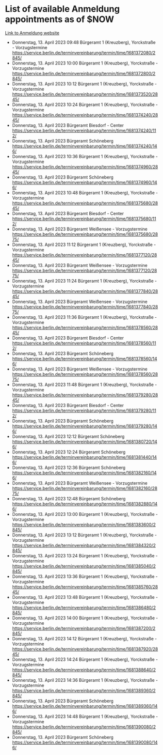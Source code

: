 # List of available Anmeldung appointments as of $NOW
[Link to Anmeldung website](https://service.berlin.de/terminvereinbarung/termin/tag.php?termin=1&anliegen[]=120686&dienstleisterlist=122210,122217,327316,122219,327312,122227,327314,122231,327346,122243,327348,122254,122252,329742,122260,329745,122262,329748,122271,327278,122273,327274,122277,327276,330436,122280,327294,122282,327290,122284,327292,122291,327270,122285,327266,122286,327264,122296,327268,150230,329760,122297,327286,122294,327284,122312,329763,122314,329775,122304,327330,122311,327334,122309,327332,317869,122281,327352,122279,329772,122283,122276,327324,122274,327326,122267,329766,122246,327318,122251,327320,122257,327322,122208,327298,122226,327300&herkunft=http%3A%2F%2Fservice.berlin.de%2Fdienstleistung%2F120686%2F)
- Donnerstag, 13. April 2023 09:48 Bürgeramt 1 (Kreuzberg), Yorckstraße - Vorzugstermine https://service.berlin.de/terminvereinbarung/termin/time/1681372080/2845/
- Donnerstag, 13. April 2023 10:00 Bürgeramt 1 (Kreuzberg), Yorckstraße - Vorzugstermine https://service.berlin.de/terminvereinbarung/termin/time/1681372800/2845/
- Donnerstag, 13. April 2023 10:12 Bürgeramt 1 (Kreuzberg), Yorckstraße - Vorzugstermine https://service.berlin.de/terminvereinbarung/termin/time/1681373520/2845/
- Donnerstag, 13. April 2023 10:24 Bürgeramt 1 (Kreuzberg), Yorckstraße - Vorzugstermine https://service.berlin.de/terminvereinbarung/termin/time/1681374240/2845/
- Donnerstag, 13. April 2023  Bürgeramt Biesdorf - Center https://service.berlin.de/terminvereinbarung/termin/time/1681374240/112/
- Donnerstag, 13. April 2023  Bürgeramt Schöneberg https://service.berlin.de/terminvereinbarung/termin/time/1681374240/146/
- Donnerstag, 13. April 2023 10:36 Bürgeramt 1 (Kreuzberg), Yorckstraße - Vorzugstermine https://service.berlin.de/terminvereinbarung/termin/time/1681374960/2845/
- Donnerstag, 13. April 2023  Bürgeramt Schöneberg https://service.berlin.de/terminvereinbarung/termin/time/1681374960/146/
- Donnerstag, 13. April 2023 10:48 Bürgeramt 1 (Kreuzberg), Yorckstraße - Vorzugstermine https://service.berlin.de/terminvereinbarung/termin/time/1681375680/2845/
- Donnerstag, 13. April 2023  Bürgeramt Biesdorf - Center https://service.berlin.de/terminvereinbarung/termin/time/1681375680/112/
- Donnerstag, 13. April 2023  Bürgeramt Weißensee - Vorzugstermine https://service.berlin.de/terminvereinbarung/termin/time/1681375680/2875/
- Donnerstag, 13. April 2023 11:12 Bürgeramt 1 (Kreuzberg), Yorckstraße - Vorzugstermine https://service.berlin.de/terminvereinbarung/termin/time/1681377120/2845/
- Donnerstag, 13. April 2023  Bürgeramt Weißensee - Vorzugstermine https://service.berlin.de/terminvereinbarung/termin/time/1681377120/2875/
- Donnerstag, 13. April 2023 11:24 Bürgeramt 1 (Kreuzberg), Yorckstraße - Vorzugstermine https://service.berlin.de/terminvereinbarung/termin/time/1681377840/2845/
- Donnerstag, 13. April 2023  Bürgeramt Weißensee - Vorzugstermine https://service.berlin.de/terminvereinbarung/termin/time/1681377840/2875/
- Donnerstag, 13. April 2023 11:36 Bürgeramt 1 (Kreuzberg), Yorckstraße - Vorzugstermine https://service.berlin.de/terminvereinbarung/termin/time/1681378560/2845/
- Donnerstag, 13. April 2023  Bürgeramt Biesdorf - Center https://service.berlin.de/terminvereinbarung/termin/time/1681378560/112/
- Donnerstag, 13. April 2023  Bürgeramt Schöneberg https://service.berlin.de/terminvereinbarung/termin/time/1681378560/146/
- Donnerstag, 13. April 2023  Bürgeramt Weißensee - Vorzugstermine https://service.berlin.de/terminvereinbarung/termin/time/1681378560/2875/
- Donnerstag, 13. April 2023 11:48 Bürgeramt 1 (Kreuzberg), Yorckstraße - Vorzugstermine https://service.berlin.de/terminvereinbarung/termin/time/1681379280/2845/
- Donnerstag, 13. April 2023  Bürgeramt Biesdorf - Center https://service.berlin.de/terminvereinbarung/termin/time/1681379280/112/
- Donnerstag, 13. April 2023  Bürgeramt Schöneberg https://service.berlin.de/terminvereinbarung/termin/time/1681379280/146/
- Donnerstag, 13. April 2023 12:12 Bürgeramt Schöneberg https://service.berlin.de/terminvereinbarung/termin/time/1681380720/146/
- Donnerstag, 13. April 2023 12:24 Bürgeramt Schöneberg https://service.berlin.de/terminvereinbarung/termin/time/1681381440/146/
- Donnerstag, 13. April 2023 12:36 Bürgeramt Schöneberg https://service.berlin.de/terminvereinbarung/termin/time/1681382160/146/
- Donnerstag, 13. April 2023  Bürgeramt Weißensee - Vorzugstermine https://service.berlin.de/terminvereinbarung/termin/time/1681382160/2875/
- Donnerstag, 13. April 2023 12:48 Bürgeramt Schöneberg https://service.berlin.de/terminvereinbarung/termin/time/1681382880/146/
- Donnerstag, 13. April 2023 13:00 Bürgeramt 1 (Kreuzberg), Yorckstraße - Vorzugstermine https://service.berlin.de/terminvereinbarung/termin/time/1681383600/2845/
- Donnerstag, 13. April 2023 13:12 Bürgeramt 1 (Kreuzberg), Yorckstraße - Vorzugstermine https://service.berlin.de/terminvereinbarung/termin/time/1681384320/2845/
- Donnerstag, 13. April 2023 13:24 Bürgeramt 1 (Kreuzberg), Yorckstraße - Vorzugstermine https://service.berlin.de/terminvereinbarung/termin/time/1681385040/2845/
- Donnerstag, 13. April 2023 13:36 Bürgeramt 1 (Kreuzberg), Yorckstraße - Vorzugstermine https://service.berlin.de/terminvereinbarung/termin/time/1681385760/2845/
- Donnerstag, 13. April 2023 13:48 Bürgeramt 1 (Kreuzberg), Yorckstraße - Vorzugstermine https://service.berlin.de/terminvereinbarung/termin/time/1681386480/2845/
- Donnerstag, 13. April 2023 14:00 Bürgeramt 1 (Kreuzberg), Yorckstraße - Vorzugstermine https://service.berlin.de/terminvereinbarung/termin/time/1681387200/2845/
- Donnerstag, 13. April 2023 14:12 Bürgeramt 1 (Kreuzberg), Yorckstraße - Vorzugstermine https://service.berlin.de/terminvereinbarung/termin/time/1681387920/2845/
- Donnerstag, 13. April 2023 14:24 Bürgeramt 1 (Kreuzberg), Yorckstraße - Vorzugstermine https://service.berlin.de/terminvereinbarung/termin/time/1681388640/2845/
- Donnerstag, 13. April 2023 14:36 Bürgeramt 1 (Kreuzberg), Yorckstraße - Vorzugstermine https://service.berlin.de/terminvereinbarung/termin/time/1681389360/2845/
- Donnerstag, 13. April 2023  Bürgeramt Schöneberg https://service.berlin.de/terminvereinbarung/termin/time/1681389360/146/
- Donnerstag, 13. April 2023 14:48 Bürgeramt 1 (Kreuzberg), Yorckstraße - Vorzugstermine https://service.berlin.de/terminvereinbarung/termin/time/1681390080/2845/
- Donnerstag, 13. April 2023  Bürgeramt Schöneberg https://service.berlin.de/terminvereinbarung/termin/time/1681390080/146/
